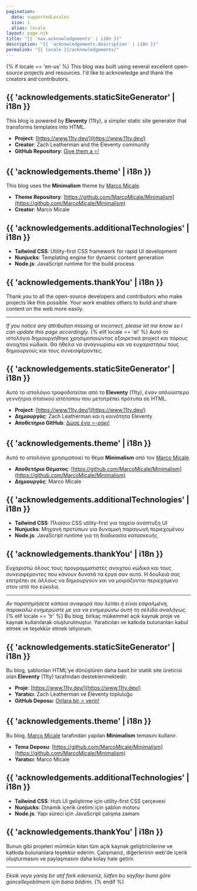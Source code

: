 ```yaml
---
pagination:
  data: supportedLocales
  size: 1
  alias: locale
layout: page.njk
title: "{{ 'nav.acknowledgements' | i18n }}"
description: "{{ 'acknowledgements.description' | i18n }}"
permalink: "{{ locale }}/acknowledgements/"
---
```


{% if locale == 'en-us' %}
This blog was built using several excellent open-source projects and resources. I'd like to acknowledge and thank the creators and contributors.

## {{ 'acknowledgements.staticSiteGenerator' | i18n }}

This blog is powered by **Eleventy** (11ty), a simpler static site generator that transforms templates into HTML.

- **Project**: [https://www.11ty.dev/](https://www.11ty.dev/)
- **Creator**: Zach Leatherman and the Eleventy community
- **GitHub Repository**: [Give them a ⭐!](https://github.com/11ty/eleventy)

## {{ 'acknowledgements.theme' | i18n }}

This blog uses the **Minimalism** theme by [Marco Micale](https://github.com/MarcoMicale).

- **Theme Repository**: [https://github.com/MarcoMicale/Minimalism](https://github.com/MarcoMicale/Minimalism)
- **Creator**: Marco Micale

## {{ 'acknowledgements.additionalTechnologies' | i18n }}

- **Tailwind CSS**: Utility-first CSS framework for rapid UI development
- **Nunjucks**: Templating engine for dynamic content generation
- **Node.js**: JavaScript runtime for the build process

## {{ 'acknowledgements.thankYou' | i18n }}

Thank you to all the open-source developers and contributors who make projects like this possible. Your work enables others to build and share content on the web more easily.

---

*If you notice any attribution missing or incorrect, please let me know so I can update this page accordingly.*
{% elif locale == 'el' %}
Αυτό το ιστολόγιο δημιουργήθηκε χρησιμοποιώντας εξαιρετικά project και πόρους ανοιχτού κώδικα. Θα ήθελα να αναγνωρίσω και να ευχαριστήσω τους δημιουργούς και τους συνεισφέροντες.

## {{ 'acknowledgements.staticSiteGenerator' | i18n }}

Αυτό το ιστολόγιο τροφοδοτείται από το **Eleventy** (11ty), έναν απλούστερο γεννήτρια στατικού ιστότοπου που μετατρέπει πρότυπα σε HTML.

- **Project**: [https://www.11ty.dev/](https://www.11ty.dev/)
- **Δημιουργός**: Zach Leatherman και η κοινότητα Eleventy
- **Αποθετήριο GitHub**: [Δώσε ένα ⭐-ράκι!](https://github.com/11ty/eleventy)

## {{ 'acknowledgements.theme' | i18n }}

Αυτό το ιστολόγιο χρησιμοποιεί το θέμα **Minimalism** από τον [Marco Micale](https://github.com/MarcoMicale).

- **Αποθετήριο Θέματος**: [https://github.com/MarcoMicale/Minimalism](https://github.com/MarcoMicale/Minimalism)
- **Δημιουργός**: Marco Micale

## {{ 'acknowledgements.additionalTechnologies' | i18n }}

- **Tailwind CSS**: Πλαίσιο CSS utility-first για ταχεία ανάπτυξη UI
- **Nunjucks**: Μηχανή προτύπων για δυναμική παραγωγή περιεχομένου
- **Node.js**: JavaScript runtime για τη διαδικασία κατασκευής

## {{ 'acknowledgements.thankYou' | i18n }}

Ευχαριστώ όλους τους προγραμματιστές ανοιχτού κώδικα και τους συνεισφέροντες που κάνουν δυνατά τα έργα σαν αυτό. Η δουλειά σας επιτρέπει σε άλλους να δημιουργούν και να μοιράζονται περιεχόμενο στον ιστό πιο εύκολα.

---

*Αν παρατηρήσετε κάποια αναφορά που λείπει ή είναι εσφαλμένη, παρακαλώ ενημερώστε με για να ενημερώσω αυτή τη σελίδα αναλόγως.*
{% elif locale == 'tr' %}
Bu blog, birkaç mükemmel açık kaynak proje ve kaynak kullanılarak oluşturulmuştur. Yaratıcıları ve katkıda bulunanları kabul etmek ve teşekkür etmek istiyorum.

## {{ 'acknowledgements.staticSiteGenerator' | i18n }}

Bu blog, şablonları HTML'ye dönüştüren daha basit bir statik site üreticisi olan **Eleventy** (11ty) tarafından desteklenmektedir.

- **Proje**: [https://www.11ty.dev/](https://www.11ty.dev/)
- **Yaratıcı**: Zach Leatherman ve Eleventy topluluğu
- **GitHub Deposu**: [Onlara bir ⭐ verin!](https://github.com/11ty/eleventy)

## {{ 'acknowledgements.theme' | i18n }}

Bu blog, [Marco Micale](https://github.com/MarcoMicale) tarafından yapılan **Minimalism** temasını kullanır.

- **Tema Deposu**: [https://github.com/MarcoMicale/Minimalism](https://github.com/MarcoMicale/Minimalism)
- **Yaratıcı**: Marco Micale

## {{ 'acknowledgements.additionalTechnologies' | i18n }}

- **Tailwind CSS**: Hızlı UI geliştirme için utility-first CSS çerçevesi
- **Nunjucks**: Dinamik içerik üretimi için şablon motoru
- **Node.js**: Yapı süreci için JavaScript çalışma zamanı

## {{ 'acknowledgements.thankYou' | i18n }}

Bunun gibi projeleri mümkün kılan tüm açık kaynak geliştiricilerine ve katkıda bulunanlara teşekkür ederim. Çalışmanız, diğerlerinin web'de içerik oluşturmasını ve paylaşmasını daha kolay hale getirir.

---

*Eksik veya yanlış bir atıf fark ederseniz, lütfen bu sayfayı buna göre güncelleyebilmem için bana bildirin.*
{% endif %}
